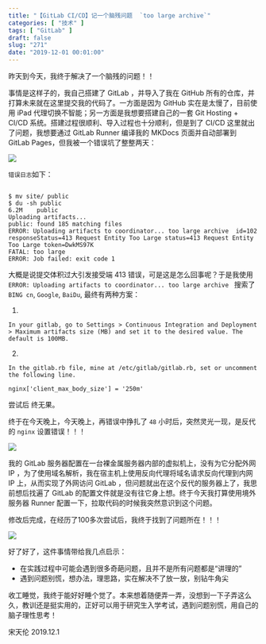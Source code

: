 ```yaml
---
title: "【GitLab CI/CD】记一个脑残问题  `too large archive`"
categories: [ "技术" ]
tags: [ "GitLab" ]
draft: false
slug: "271"
date: "2019-12-01 00:01:00"
---
```


昨天到今天，我终于解决了一个脑残的问题！！

事情是这样子的，我自己搭建了 GitLab ，并导入了我在 GitHub 所有的仓库，并打算未来就在这里提交我的代码了。一方面是因为 GitHub 实在是太慢了，目前使用 iPad 代理切换不智能；另一方面是我想要搭建自己的一套 Git Hosting + CI/CD 系统。搭建过程很顺利、导入过程也十分顺利，但是到了 CI/CD 这里就出了问题，我想要通过 GitLab Runner 编译我的 MKDocs 页面并自动部署到 GitLab Pages，但我被一个错误坑了整整两天：

![](https://imagehost-cdn.frytea.com/images/2019/11/30/8C4DCAF0-80BB-481C-A17E-2505EC119DDB.png#shadow)

`错误日志`如下：

```

$ mv site/ public
$ du -sh public
6.2M	public
Uploading artifacts...
public: found 185 matching files                   
ERROR: Uploading artifacts to coordinator... too large archive  id=102 responseStatus=413 Request Entity Too Large status=413 Request Entity Too Large token=DwkMS97K
FATAL: too large                                   
ERROR: Job failed: exit code 1

```

大概是说提交体积过大引发接受端 413 错误，可是这是怎么回事呢？于是我使用 `ERROR: Uploading artifacts to coordinator... too large archive ` 搜索了 `BING cn`, `Google`, `BaiDu`, 最终有两种方案：

1.

```
In your gitlab, go to Settings > Continuous Integration and Deployment > Maximum artifacts size (MB) and set it to the desired value. The default is 100MB. 
```

2.

```
In the gitlab.rb file, mine at /etc/gitlab/gitlab.rb, set or uncomment the following line.

nginx['client_max_body_size'] = '250m' 
```

尝试后 终无果。

终于在今天晚上，今天晚上，再错误中挣扎了 `48` 小时后，突然灵光一现，是反代的 `nginx` 设置错误！！！

![](https://imagehost-cdn.frytea.com/images/2019/11/30/FD50EF30-2B76-4B12-9886-CAD439750905.png#shadow)

我的 GitLab 服务器配置在一台裸金属服务器内部的虚拟机上，没有为它分配外网 IP ，为了使用域名解析，我在宿主机上使用反向代理将域名请求反向代理到内网 IP 上，从而实现了外网访问 GitLab ，但问题就出在这个反代的服务器上了，我思前想后找遍了 GitLab 的配置文件就是没有往它身上想。终于今天我打算使用境外服务器 Runner 配置一下，拉取代码的时候我突然意识到这个问题。

修改后完成，在经历了100多次尝试后，我终于找到了问题所在！！！

![](https://imagehost-cdn.frytea.com/images/2019/11/30/706453F7-B402-45CA-91E4-C54FBAEBB850.png#shadow)


好了好了，这件事情带给我几点启示：

 - 在实践过程中可能会遇到很多奇葩问题，且并不是所有问题都是“讲理的”
 - 遇到问题别慌，想办法，理思路，实在解决不了放一放，别钻牛角尖

收工睡觉，我终于能好好睡个觉了。本来想着随便弄一弄，没想到一下子弄这么久，教训还是挺实用的，正好可以用于研究生入学考试，遇到问题别慌，用自己的脑子理性思考！

宋天伦
2019.12.1




